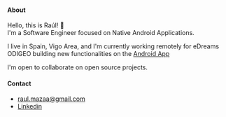 #### About

Hello, this is Raúl! 👋  
I'm a Software Engineer focused on Native Android Applications.

I live in Spain, Vigo Area, and I'm currently working remotely for eDreams ODIGEO building new functionalities on the [Android App](https://play.google.com/store/apps/details?id=com.edreams.travel&hl=es&gl=US)

I'm open to collaborate on open source projects.


#### Contact


- raul.mazaa@gmail.com
- [Linkedin](https://www.linkedin.com/in/raul-maza/)
